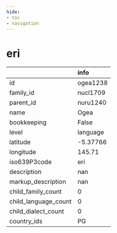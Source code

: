 ```yaml
---
hide:
- toc
- navigation
---
```

# eri
|                      | info     |
|:---------------------|:---------|
| id                   | ogea1238 |
| family_id            | nucl1709 |
| parent_id            | nuru1240 |
| name                 | Ogea     |
| bookkeeping          | False    |
| level                | language |
| latitude             | -5.37766 |
| longitude            | 145.71   |
| iso639P3code         | eri      |
| description          | nan      |
| markup_description   | nan      |
| child_family_count   | 0        |
| child_language_count | 0        |
| child_dialect_count  | 0        |
| country_ids          | PG       |